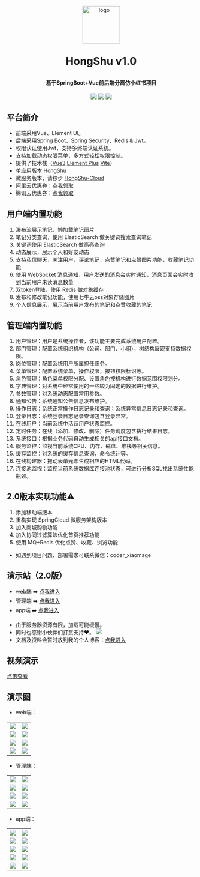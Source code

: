 <p align="center">
 <img alt="logo" src="https://image.mayongjian.cn/2024/07/03/1de3ee08e0a34ab6bf9a163d380fb596.png" style="width: 100px">
</p>
<h1 align="center" style="margin: 30px 0 30px; font-weight: bold;">HongShu v1.0</h1>
<h4 align="center">基于SpringBoot+Vue前后端分离仿小红书项目</h4>
<p align="center">
	<a href="https://gitee.com/Maverick_Ma/hongshu/stargazers">
    <img src="https://gitee.com/Maverick_Ma/hongshu/badge/star.svg?theme=dark"></a>
	<a href="https://gitee.com/Maverick_Ma/hongshu">
    <img src="https://img.shields.io/badge/HongShu-v1.0-brightgreen.svg"></a>
	<a href="https://gitee.com/Maverick_Ma/hongshu/blob/master/LICENSE">
    <img src="https://img.shields.io/github/license/mashape/apistatus.svg"></a>
</p>


## 平台简介
* 前端采用Vue、Element UI。
* 后端采用Spring Boot、Spring Security、Redis & Jwt。
* 权限认证使用Jwt，支持多终端认证系统。
* 支持加载动态权限菜单，多方式轻松权限控制。
* 提供了技术栈（[Vue3](https://v3.cn.vuejs.org) [Element Plus](https://element-plus.org/zh-CN) [Vite](https://cn.vitejs.dev)）
* 单应用版本 [HongShu](https://gitee.com/Maverick_Ma/hongshu)
* 微服务版本，请移步 [HongShu-Cloud](https://gitee.com/Maverick_Ma/hongshu-cloud)
* 阿里云优惠券：[点我领取](https://www.aliyun.com/minisite/goods?source=5176.11533457&userCode=ojvsntx1)
* 腾讯云优惠券：[点我领取](https://curl.qcloud.com/efTJbNyi)

## 用户端内置功能
1. 瀑布流展示笔记，懒加载笔记图片
2. 笔记分类查询，使用 ElasticSearch 做关键词搜索查询笔记
3. 关键词使用 ElasticSearch 做高亮查询
4. 动态展示，展示个人和好友动态
5. 支持私信聊天，关注用户，评论笔记，点赞笔记和点赞图片功能，收藏笔记功能
6. 使用 WebSocket 消息通知，用户发送的消息会实时通知，消息页面会实时收到当前用户未读消息数量
7. 双token登陆，使用 Redis 做对象缓存
8. 发布和修改笔记功能，使用七牛云oss对象存储图片
9. 个人信息展示，展示当前用户发布的笔记和点赞收藏的笔记

## 管理端内置功能
1. 用户管理：用户是系统操作者，该功能主要完成系统用户配置。
2. 部门管理：配置系统组织机构（公司、部门、小组），树结构展现支持数据权限。
3. 岗位管理：配置系统用户所属担任职务。
4. 菜单管理：配置系统菜单，操作权限，按钮权限标识等。
5. 角色管理：角色菜单权限分配、设置角色按机构进行数据范围权限划分。
6. 字典管理：对系统中经常使用的一些较为固定的数据进行维护。
7. 参数管理：对系统动态配置常用参数。
8. 通知公告：系统通知公告信息发布维护。
9. 操作日志：系统正常操作日志记录和查询；系统异常信息日志记录和查询。
10. 登录日志：系统登录日志记录查询包含登录异常。
11. 在线用户：当前系统中活跃用户状态监控。
12. 定时任务：在线（添加、修改、删除）任务调度包含执行结果日志。
13. 系统接口：根据业务代码自动生成相关的api接口文档。
14. 服务监控：监视当前系统CPU、内存、磁盘、堆栈等相关信息。
15. 缓存监控：对系统的缓存信息查询，命令统计等。
16. 在线构建器：拖动表单元素生成相应的HTML代码。
17. 连接池监视：监视当前系统数据库连接池状态，可进行分析SQL找出系统性能瓶颈。

## 2.0版本实现功能⚠️
1. 添加移动端版本
2. 重构实现 SpringCloud 微服务架构版本
3. 加入商城购物功能
4. 加入协同过滤算法优化首页推荐功能
5. 使用 MQ+Redis 优化点赞、收藏、浏览功能

- 如遇到项目问题、部署需求可联系微信：coder_xiaomage

## 演示站（2.0版）
- web端 ➡️ [点我进入](http://47.95.205.22)
- 管理端 ➡️ [点我进入](http://47.95.205.22/admin/)
- app端 ➡️ [点我进入](http://47.95.205.22/app/)
* 由于服务器资源有限，加载可能缓慢。
* 同时也感谢小伙伴们打赏支持❤️。
  <img src="doc/images/pay.png" style="width: 50px heihgt: 50px"/>
* 文档及资料会暂时放到我的个人博客：[点我进入](https://mayongjian.cn)

## 视频演示
[点击查看](https://www.bilibili.com/video/BV1QP8dekEGq/?spm_id_from=333.999.list.card_archive.click&vd_source=ec9224821314432ac6e12dc7d500d74b)


## 演示图
* web端：
<table>
    <tr>
        <td><img src="doc/images/web/web-login.png"/></td>
        <td><img src="doc/images/web/web-dashboard.png"/></td>
    </tr>
    <tr>
        <td><img src="doc/images/web/web-search.png"/></td>
        <td><img src="doc/images/web/web-trends.png"/></td>
    </tr>
    <tr>
        <td><img src="doc/images/web/web-message.png"/></td>
        <td><img src="doc/images/web/web-follow.png"/></td>
    </tr>
	<tr>
        <td><img src="doc/images/web/web-publish.png"/></td>
        <td><img src="doc/images/web/web-user.png"/></td>
    </tr>
</table>

* 管理端：
<table>	 
    <tr>
        <td><img src="doc/images/admin/admin-login.png"/></td>
        <td><img src="doc/images/admin/admin-data.png"/></td>
    </tr>
	<tr>
        <td><img src="doc/images/admin/admin-category.png"/></td>
        <td><img src="doc/images/admin/admin-member.png"/></td>
    </tr>
	<tr>
        <td><img src="doc/images/admin/admin-note.png"/></td>
        <td><img src="doc/images/admin/admin-album.png"/></td>
    </tr>
    <tr>
        <td><img src="doc/images/admin/admin-comment.png"/></td>
        <td><img src="doc/images/admin/admin-log.png"/></td>
    </tr>
</table>

* app端：
<table>	 
    <tr>
        <td><img src="doc/images/app/app-index.png"/></td>
        <td><img src="doc/images/app/app-trend.png"/></td>
    </tr>
	<tr>
        <td><img src="doc/images/app/app-message.png"/></td>
        <td><img src="doc/images/app/app-user.png"/></td>
    </tr>
	<tr>
        <td><img src="doc/images/app/app-follow.png"/></td>
        <td><img src="doc/images/app/app-search.png"/></td>
    </tr>
    <tr>
        <td><img src="doc/images/app/app-main.png"/></td>
        <td><img src="doc/images/app/app-push.png"/></td>
    </tr>
    <tr>
        <td><img src="doc/images/app/app-comment.png"/></td>
        <td><img src="doc/images/app/app-like.png"/></td>
    </tr>
</table>
